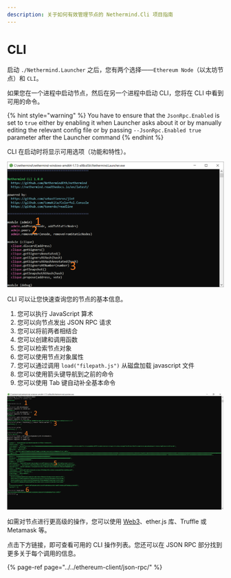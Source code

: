 ```yaml
---
description: 关于如何有效管理节点的 Nethermind.Cli 项目指南
---
```


# CLI

启动 `./Nethermind.Launcher` 之后，您有两个选择——`Ethereum Node`（以太坊节点）和 `CLI`。

如果您在一个进程中启动节点，然后在另一个进程中启动 CLI，您将在 CLI 中看到可用的命令。

{% hint style="warning" %}
You have to ensure that the `JsonRpc.Enabled` is set to `true` either by enabling it when Launcher asks about it or by manually editing the relevant config file or by passing `--JsonRpc.Enabled true` parameter after the Launcher command
{% endhint %}

CLI 在启动时将显示可用选项（功能和特性）。

![Nethermind.Cli 视图](../../.gitbook/assets/image%20%286%29.png)

CLI 可以让您快速查询您的节点的基本信息。

1. 您可以执行 JavaScript 算术
2. 您可以向节点发出 JSON RPC 请求
3. 您可以将前两者相结合
4. 您可以创建和调用函数
5. 您可以检索节点对象
6. 您可以使用节点对象属性
7. 您可以通过调用 `load("filepath.js")` 从磁盘加载 javascript 文件
8. 您可以使用箭头键导航到之前的命令
9. 您可以使用 Tab 键自动补全基本命令

![Nethermind.Cli operations](../../.gitbook/assets/image%20%2815%29%20%283%29%20%282%29.png)

如需对节点进行更高级的操作，您可以使用 [Web3](https://nethermind.readthedocs.io/en/latest/web3.html)、ether.js 库、Truffle 或 Metamask 等。

点击下方链接，即可查看可用的 CLI 操作列表。您还可以在 JSON RPC 部分找到更多关于每个调用的信息。

{% page-ref page="../../ethereum-client/json-rpc/" %}

